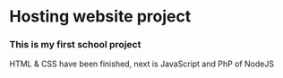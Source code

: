 # Hosting website project

### This is my first school project

HTML & CSS have been finished, next is JavaScript and PhP of NodeJS